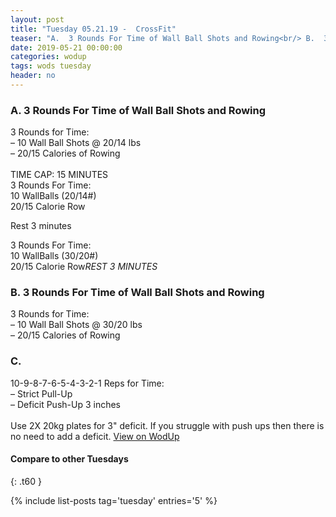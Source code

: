 ```yaml
---
layout: post
title: "Tuesday 05.21.19 -  CrossFit"
teaser: "A.  3 Rounds For Time of Wall Ball Shots and Rowing<br/> B.  3 Rounds For Time of Wall Ball Shots and Rowing<br/> C.  "
date: 2019-05-21 00:00:00
categories: wodup
tags: wods tuesday
header: no
---
```



<h3>A.  3 Rounds For Time of Wall Ball Shots and Rowing</h3>
3 Rounds for Time:<br/>– 10 Wall Ball Shots @ 20/14 lbs<br/>– 20/15 Calories of Rowing<br/><br/>TIME CAP: 15 MINUTES<br/>
3 Rounds For Time:<br/>
10 WallBalls (20/14#)<br/>
20/15 Calorie Row

Rest 3 minutes

3 Rounds For Time:<br/>
10 WallBalls (30/20#)<br/>
20/15 Calorie Row<em>REST 3 MINUTES</em>
<h3>B.  3 Rounds For Time of Wall Ball Shots and Rowing</h3>
3 Rounds for Time:<br/>– 10 Wall Ball Shots @ 30/20 lbs<br/>– 20/15 Calories of Rowing<br/>
<h3>C.  </h3>
10-9-8-7-6-5-4-3-2-1 Reps for Time:<br/>– Strict Pull-Up<br/>– Deficit Push-Up 3 inches<br/><br/>Use 2X 20kg plates for 3" deficit.  If you struggle with push ups then there is no need to add a deficit.
<a href="https://www.wodup.com/gyms/asphodel/wods/16680" target="blank">View on WodUp</a>


#### Compare to other Tuesdays
{: .t60 }

{% include list-posts tag='tuesday' entries='5' %}